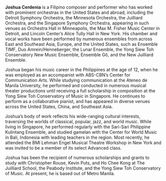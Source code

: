 **Joshua Cerdenia** is a Filipino composer and performer who has worked with prominent orchestras in the United States and abroad, including the Detroit Symphony Orchestra, the Minnesota Orchestra, the Juilliard Orchestra, and the Singapore Symphony Orchestra, appearing in such venues as Orchestra Hall in Minneapolis, the Max M. Fisher Music Center in Detroit, and Lincoln Center’s Alice Tully Hall in New York. His chamber and vocal works have been performed by numerous ensembles from across East and Southeast Asia, Europe, and the United States, such as Ensemble TIMF, Duo Amrein/Henneberger, the Lunar Ensemble, the Yong Siew Toh Conservatory New Music Ensemble, Ensemble Gô, and the New Juilliard Ensemble.

Joshua began his music career in the Philippines at the age of 12, when he was employed as an accompanist with ABS-CBN’s Center for Communication Arts. While studying communication at the Ateneo de Manila University, he performed and conducted in numerous musical theater productions until receiving a full scholarship in composition at the Yong Siew Toh Conservatory of Music in Singapore. He continues to perform as a collaborative pianist, and has appeared in diverse venues across the United States, China, and Southeast Asia.

Joshua’s body of work reflects his wide-ranging cultural interests, traversing the worlds of classical, popular, jazz, and world music. While living in Singapore, he performed regularly with the Sari-Sari Philippine Kulintang Ensemble, and studied gamelan with the Center for World Music in Bali, Indonesia with leading teachers in the region. Most recently, he attended the BMI Lehman Engel Musical Theatre Workshop in New York and was invited to be a member of its select Advanced class.

Joshua has been the recipient of numerous scholarships and grants to study with Christopher Rouse, Kevin Puts, and Ho Chee Kong at The Juilliard School, the Peabody Institute, and the Yong Siew Toh Conservatory of Music. At present, he is based out of Metro Manila.